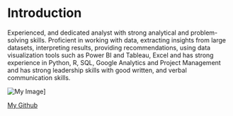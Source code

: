 # Introduction
Experienced, and dedicated analyst with strong analytical and problem-solving skills. Proficient in working with data,
extracting insights from large datasets, interpreting results, providing recommendations, using data visualization tools such as
Power BI and Tableau, Excel and has strong experience in Python, R, SQL, Google Analytics and Project Management and
has strong leadership skills with good written, and verbal communication skills.

![My Image]([(https://www.google.com/url?sa=i&url=https%3A%2F%2Fwww.linkedin.com%2Fin%2Fdheerajkbanna&psig=AOvVaw1GWAaVtXwfpBptK1qQA5ds&ust=1694574945575000&source=images&cd=vfe&opi=89978449&ved=0CA8QjRxqFwoTCNjJkt-NpIEDFQAAAAAdAAAAABAE))]

[My Github](https://github.com/Dheeraj-Banna)
